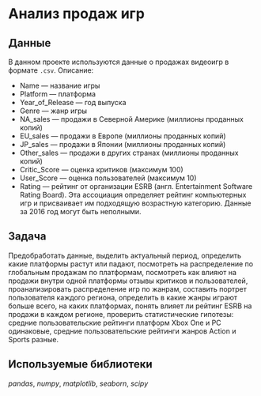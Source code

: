 # Анализ продаж игр
## Данные
В данном проекте используются данные о продажах видеоигр в формате `.csv`.
Описание:
- Name — название игры
- Platform — платформа
- Year_of_Release — год выпуска
- Genre — жанр игры
- NA_sales — продажи в Северной Америке (миллионы проданных копий)
- EU_sales — продажи в Европе (миллионы проданных копий)
- JP_sales — продажи в Японии (миллионы проданных копий)
- Other_sales — продажи в других странах (миллионы проданных копий)
- Critic_Score — оценка критиков (максимум 100)
- User_Score — оценка пользователей (максимум 10)
- Rating — рейтинг от организации ESRB (англ. Entertainment Software Rating Board). Эта ассоциация определяет рейтинг компьютерных игр и присваивает им подходящую возрастную категорию. Данные за 2016 год могут быть неполными.
## Задача
Предобработать данные, выделить актуальный период, определить какие платформы растут или падают, посмотреть на распределение по глобальным продажам по платформам, посмотреть как влияют на продажи внутри одной платформы отзывы критиков и пользователей, проанализировать распределение игр по жанрам, составить портрет пользователя каждого региона, определить в какие жанры играют больше всего, на каких платформах, понять влияет ли рейтинг ESRB на продажи в каждом регионе, проверить статистические гипотезы: средние пользовательские рейтинги платформ Xbox One и PC одинаковые, средние пользовательские рейтинги жанров Action и Sports разные.
## Используемые библиотеки
*pandas*, *numpy*, *matplotlib*, *seaborn*, *scipy*
